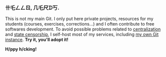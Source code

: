 ### 卄乇ㄥㄥㄖ, 几乇尺ᗪ丂. 

<!---![Welcome to my GitHub account.](louvre.jpg "Musée du Louvre, by @sqyqh")--->

This is not my main Git. I only put here private projects, resources for my students (courses, exercises, corrections...) and I often contribute to free softwares development. To avoid possible problems related to [centralization](https://www.eff.org/deeplinks/2020/11/riaa-abuses-dmca-take-down-popular-tool-downloading-online-video) and [state censorship](https://en.wikipedia.org/wiki/Censorship_of_GitHub), I self-host most of my services, including [my own Git instance](https://git.mezzart.fr/sqqyqqh). __Try it, you'll adopt it!__

__H/ppy h/cking!__

